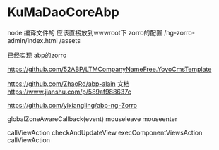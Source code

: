 # KuMaDaoCoreAbp



node 编译文件的 应该直接放到wwwroot下 
zorro的配置
/ng-zorro-admin/index.html 
/assets    



已经实现 abp的zorro

https://github.com/52ABP/LTMCompanyNameFree.YoyoCmsTemplate


https://github.com/ZhaoRd/abp-alain
文档 https://www.jianshu.com/p/589af988637c

https://github.com/yixiangling/abp-ng-Zorro


globalZoneAwareCallback(event)  mouseleave  mouseenter


callViewAction
	checkAndUpdateView
		execComponentViewsAction
			callViewAction

